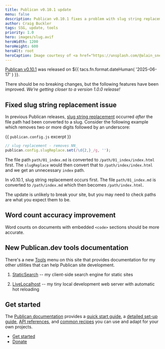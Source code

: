 ```yaml
---
title: Publican v0.10.1 update
menu: false
description: Publican v0.10.1 fixes a problem with slug string replacement on HTML index files.
author: Craig Buckler
tags: SSG, update, tools
priority: 1.0
hero: images/slug.avif
heroWidth: 1200
heroHeight: 600
heroAlt: root
heroCaption: Image courtesy of <a href="https://unsplash.com/@alain_snel">Alain Snel</a>
---
```


[Publican v0.10.1](https://www.npmjs.com/package/publican) was released on <time datetime="${{ tacs.fn.format.dateISO( '2025-06-17' ) }}">${{ tacs.fn.format.dateHuman( '2025-06-17' ) }}</time>.

There should be no breaking changes, but the following features have been improved. *We're getting closer to a version 1.0.0 release!*


## Fixed slug string replacement issue

In previous Publican releases, [slug string replacement](--ROOT--docs/reference/publican-options#slug-string-replacement) occurred *after* the file path had been converted to a slug. Consider the following example which removes two or more digits followed by an underscore:

{{ `publican.config.js` excerpt }}
```js
// slug replacement - removes NN_
publican.config.slugReplace.set(/\d{2,}_/g, '');
```

The file path `path/01_index.md` is converted to `/path/01_index/index.html` first. The `slugReplace` would then convert that to `/path/index/index.html` and we get an unnecessary `index` path.

In v0.10.1, slug string replacement occurs first. The file `path/01_index.md` is converted to `/path/index.md` which then becomes `/path/index.html`.

The update is unlikely to break your site, but you may need to check paths are what you expect them to be.


## Word count accuracy improvement

Word counts on documents with embedded `<code>` sections should be more accurate.


## New Publican.dev tools documentation

There's a new [Tools](--ROOT--tools/) menu on this site that provides documentation for my other utilities that can help Publican site development.

1. [StaticSearch](--ROOT--tools/staticsearch/) -- my client-side search engine for static sites

1. [LiveLocalhost](--ROOT--tools/livelocalhost/) -- my tiny local development web server with automatic hot reloading


## Get started

The [Publican documentation](--ROOT--docs) provides a [quick start guide](--ROOT--docs/quickstart/concepts), a [detailed set-up guide](--ROOT--docs/setup/content), [API references](--ROOT--docs/reference/publican-options), and [common recipes](--ROOT--docs/recipe) you can use and adapt for your own projects.

<ul class="flexcenter">
  <li><a href="--ROOT--docs/quickstart/concepts" class="button">Get started</a></li>
  <li><a href="--ROOT--about/donate/" class="button">Donate</a></li>
</ul>
